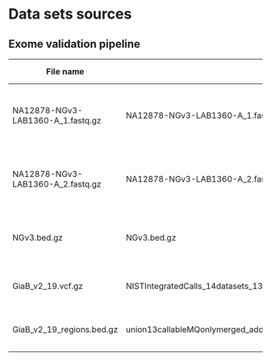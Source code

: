 # Data sets sources

## Exome validation pipeline

File name | Original file name | URL | Source | Retrieved from
----------|--------------------|-----| ------ | --------------
NA12878-NGv3-LAB1360-A_1.fastq.gz | NA12878-NGv3-LAB1360-A_1.fastq.gz | https://s3.amazonaws.com/bcbio_nextgen/NA12878-NGv3-LAB1360-A_1.fastq.gz | bcbio-nextgen amazon S3 bucket | Reads from the [Platinum Genome](http://www.illumina.com/platinumgenomes/) for [NA12878](http://www.ebi.ac.uk/ena/data/view/SAMEA1573618)
NA12878-NGv3-LAB1360-A_2.fastq.gz | NA12878-NGv3-LAB1360-A_2.fastq.gz | https://s3.amazonaws.com/bcbio_nextgen/NA12878-NGv3-LAB1360-A_2.fastq.gz | bcbio-nextgen amazon S3 bucket | Reads from the [Platinum Genome](http://www.illumina.com/platinumgenomes/) for [NA12878](http://www.ebi.ac.uk/ena/data/view/SAMEA1573618)
NGv3.bed.gz | NGv3.bed.gz | https://s3.amazonaws.com/bcbio_nextgen/NGv3.bed.gz | bcbio-nextgen amazon S3 bucket | [Nimblegen](http://www.nimblegen.com/products/seqcap/ez/v3/index.html)
GiaB_v2_19.vcf.gz | NISTIntegratedCalls_14datasets_131103_allcall_UGHapMerge_HetHomVarPASS_VQSRv2.19_2mindatasets_5minYesNoRatio_all_nouncert_excludesimplerep_excludesegdups_excludedecoy_excludeRepSeqSTRs_noCNVs.vcf.gz | ftp://ftp.ncbi.nlm.nih.gov/giab/ftp/release/NA12878_HG001/NISTv2.19/NISTIntegratedCalls_14datasets_131103_allcall_UGHapMerge_HetHomVarPASS_VQSRv2.19_2mindatasets_5minYesNoRatio_all_nouncert_excludesimplerep_excludesegdups_excludedecoy_excludeRepSeqSTRs_noCNVs.vcf.gz | NCBI - GiaB FTP server | [GiaB](https://sites.stanford.edu/abms/giab)
GiaB_v2_19_regions.bed.gz | union13callableMQonlymerged_addcert_nouncert_excludesimplerep_excludesegdups_excludedecoy_excludeRepSeqSTRs_noCNVs_v2.19_2mindatasets_5minYesNoRatio.bed.gz | ftp://ftp.ncbi.nlm.nih.gov/giab/ftp/release/NA12878_HG001/NISTv2.19/union13callableMQonlymerged_addcert_nouncert_excludesimplerep_excludesegdups_excludedecoy_excludeRepSeqSTRs_noCNVs_v2.19_2mindatasets_5minYesNoRatio.bed.gz | NCBI - GiaB FTP server | [GiaB](https://sites.stanford.edu/abms/giab)
